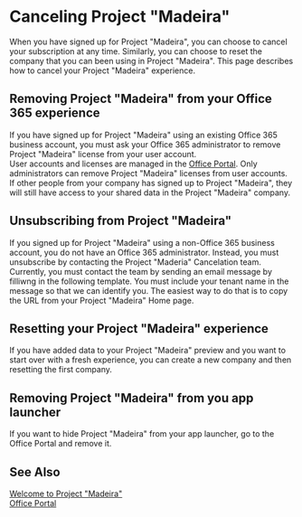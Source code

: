 <properties
	pageTitle="Canceling Project “Madeira” | Project Madeira"
    description="Describes how to cancel your Project “Madeira” experience." 
	services="" 
	documentationCenter="Madeira"
	authors="edupont"/>
    
# Canceling Project "Madeira"
When you have signed up for Project "Madeira", you can choose to cancel your subscription at any time. Similarly, you can choose to reset the company that you can been using in Project "Madeira". This page describes how to cancel your Project "Madeira" experience.  

## Removing Project "Madeira" from your Office 365 experience
If you have signed up for Project "Madeira" using an existing Office 365 business account, you must ask your Office 365 administrator to remove Project "Madeira" license from your user account.  
User accounts and licenses are managed in the [Office Portal](https://portal.office.com). Only administrators can remove Project "Madeira" licenses from user accounts. If other people from your company has signed up to Project "Madeira", they will still have access to your shared data in the Project "Madeira" company.  
 
## Unsubscribing from Project "Madeira"   
If you signed up for Project "Madeira" using a non-Office 365 business account, you do not have an Office 365 administrator. Instead, you must unsubscribe by contacting the Project "Maderia" Cancelation team. Currently, you must contact the team by sending an email message by filliwng in the following template. You must include your tenant name in the message so that we can identify you. The easiest way to do that is to copy the URL from your Project "Madeira" Home page.  

## Resetting your Project "Madeira" experience
If you have added data to your Project "Madeira" preview and you want to start over with a fresh experience, you can create a new company and then resetting the first company.  

## Removing Project "Madeira" from you app launcher 
If you want to hide Project "Madeira" from your app launcher, go to the Office Portal and remove it.  
  
## See Also
[Welcome to Project "Madeira"](madeira-get-started.md)  
[Office Portal](https://portal.office.com)  
